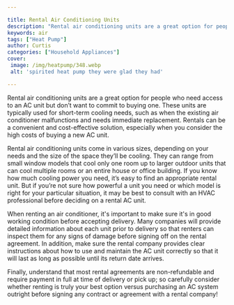 ```yaml
---

title: Rental Air Conditioning Units
description: "Rental air conditioning units are a great option for people who need access to an AC unit but don’t want to commit to buying one. ...check it out to learn"
keywords: air
tags: ["Heat Pump"]
author: Curtis
categories: ["Household Appliances"]
cover: 
 image: /img/heatpump/348.webp
 alt: 'spirited heat pump they were glad they had'

---
```


Rental air conditioning units are a great option for people who need access to an AC unit but don’t want to commit to buying one. These units are typically used for short-term cooling needs, such as when the existing air conditioner malfunctions and needs immediate replacement. Rentals can be a convenient and cost-effective solution, especially when you consider the high costs of buying a new AC unit.

Rental air conditioning units come in various sizes, depending on your needs and the size of the space they’ll be cooling. They can range from small window models that cool only one room up to larger outdoor units that can cool multiple rooms or an entire house or office building. If you know how much cooling power you need, it’s easy to find an appropriate rental unit. But if you’re not sure how powerful a unit you need or which model is right for your particular situation, it may be best to consult with an HVAC professional before deciding on a rental AC unit.

When renting an air conditioner, it's important to make sure it's in good working condition before accepting delivery. Many companies will provide detailed information about each unit prior to delivery so that renters can inspect them for any signs of damage before signing off on the rental agreement. In addition, make sure the rental company provides clear instructions about how to use and maintain the AC unit correctly so that it will last as long as possible until its return date arrives.

Finally, understand that most rental agreements are non-refundable and require payment in full at time of delivery or pick up; so carefully consider whether renting is truly your best option versus purchasing an AC system outright before signing any contract or agreement with a rental company!
